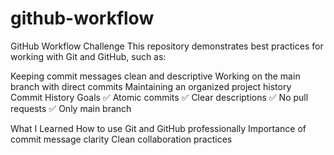 # github-workflow
GitHub Workflow Challenge
This repository demonstrates best practices for working with Git and GitHub, such as:

Keeping commit messages clean and descriptive
Working on the main branch with direct commits
Maintaining an organized project history
Commit History Goals
✅ Atomic commits
✅ Clear descriptions
✅ No pull requests
✅ Only main branch

What I Learned
How to use Git and GitHub professionally
Importance of commit message clarity
Clean collaboration practices